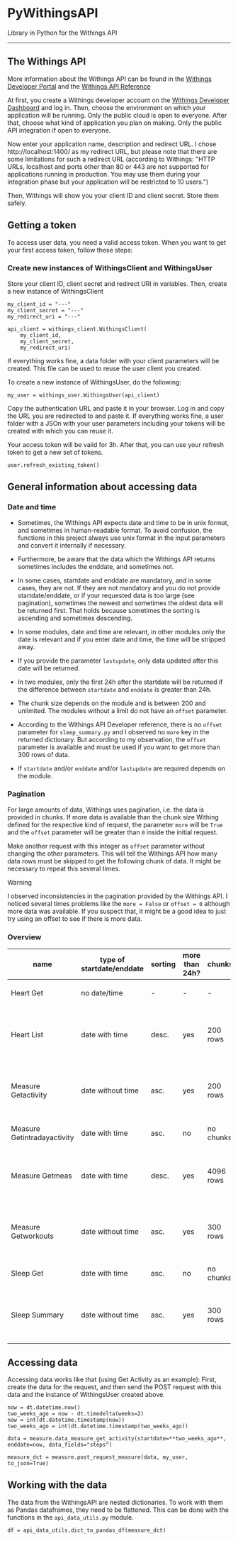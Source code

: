 # PyWithingsAPI

Library in Python for the Withings API

---

## The Withings API

More information about the Withings API can be found in the 
[Withings Developer Portal](https://developer.withings.com/) 
and the [Withings API Reference](https://developer.withings.com/api-reference/)

At first, you create a Withings developer account on the 
[Withings Developer Dashboard](https://developer.withings.com/dashboard/) 
and log in. Then, choose the environment on which your application 
will be running. Only the public cloud is open to everyone. After 
that, choose what kind of application you plan on making. Only the 
public API integration if open to everyone. 

Now enter your application name, description and redirect URL. I chose 
http://localhost:1400/ as my redirect URL, but please note that 
there are some limitations for such a redirect URL (according to 
Withings: "HTTP URLs, localhost and ports other than 80 or 443 are 
not supported for applications running in production. You may use 
them during your integration phase but your application will be 
restricted to 10 users.")

Then, Withings will show you your client ID and client secret. 
Store them safely.

## Getting a token

To access user data, you need a valid access token. When you
want to get your first access token, follow these steps:

### Create new instances of WithingsClient and WithingsUser

Store your client ID, client secret and redirect URI in variables. Then, 
create a new instance of WithingsClient

    my_client_id = "---"
    my_client_secret = "---"
    my_redirect_uri = "---"
    
    api_client = withings_client.WithingsClient(
        my_client_id,
        my_client_secret,
        my_redirect_uri)

If everything works fine, a data folder with your client parameters 
will be created. This file can be used to reuse the user client 
you created.

To create a new instance of WithingsUser, do the following:

    my_user = withings_user.WithingsUser(api_client)

Copy the authentication URL and paste it in your browser. 
Log in and copy the URL you are redirected to and paste it. 
If everything works fine, a user folder with a JSOn with your 
user parameters including your tokens will be created with which 
you can reuse it.

Your access token will be valid for 3h. After that, you can use 
your refresh token to get a new set of tokens.

    user.refresh_existing_token()

## General information about accessing data

### Date and time

* Sometimes, the Withings API expects date and time to be in unix format, 
and sometimes in human-readable format. To avoid confusion, the functions 
in this project always use unix format in the input parameters and convert 
it internally if necessary.

* Furthermore, be aware that the data which the Withings API returns 
sometimes includes the enddate, and sometimes not. 

* In some cases, startdate and enddate are mandatory, and in some cases, they are not. 
If they are not mandatory and you do not provide startdate/enddate, 
or if your requested data is too large (see pagination), sometimes the 
newest and sometimes the oldest data will be returned first. That holds because 
sometimes the sorting is ascending and sometimes descending.

* In some modules, date and time are relevant, in other modules only the date 
is relevant and if you enter date and time, the time will be stripped away. 

* If you provide the parameter `lastupdate`, only data updated after this date 
will be returned.

* In two modules, only the first 24h after the startdate will be returned if 
the difference between `startdate` and `enddate` is greater than 24h.

* The chunk size depends on the module and is between 200 and unlimited. The 
modules without a limit do not have an `offset` parameter.

* According to the Withings API Developer reference, there is no `offset` parameter 
for `sleep_summary.py` and I observed no `more` key in the returned dictionary. 
But according to my observation, the `offset` parameter is available and must 
be used if you want to get more than 300 rows of data.

* If `startdate` and/or `enddate` and/or `lastupdate` are required depends on the module.

### Pagination

For large amounts of data, Withings uses pagination, i.e. the data is provided 
in chunks. If more data is available than the chunk size Withing defined 
for the respective kind of request, the parameter `more` will be `True` and 
the `offset` parameter will be greater than `0` inside the initial request. 

Make another request with this integer as `offset` parameter 
without changing the other parameters. This will tell the Withings API how many 
data rows must be skipped to get the following chunk of data. It might be 
necessary to repeat this several times.

> [!WARNING]
> I observed inconsistencies in the pagination provided by the 
> Withings API. I noticed several times problems like the `more = False` or 
> `offset = 0` although more data was available. If you suspect that, it 
> might be a good idea to just try using an offset to see if there is more 
> data.

### Overview 

| name                        | type of startdate/enddate  | sorting | more than 24h? | chunks?   | `lastupdate`? | `offset`? | `data_fields`? | required parameters                                                 |
|-----------------------------|----------------------------|---------|----------------|-----------|---------------|-----------|----------------|---------------------------------------------------------------------|
| Heart Get                   | no date/time               | -       | -              | -         | -             | -         | -              | `signal_id` as only parameter                                       |
| Heart List                  | date with time             | desc.   | yes            | 200 rows  | no            | yes       | no             | nothing, without parameters newest data will be returned            |
| Measure Getactivity         | date without time          | asc.    | yes            | 200 rows  | yes           | yes       | yes            | either pair `startdate` + `enddate`, or `lastupdate`, but not both  |
| Measure Getintradayactivity | date with time             | asc.    | no             | no chunks | yes           | no        | yes            | `startdate`, or `enddate`, or both                                  |
| Measure Getmeas             | date with time             | desc.   | yes            | 4096 rows | yes           | yes       | yes            | nothing, without parameters newest data will be returned            |
| Measure Getworkouts         | date without time          | asc.    | yes            | 300 rows  | yes           | yes       | yes            | nothing, without parameters oldest data will be returned            |
| Sleep Get                   | date with time             | asc.    | no             | no chunks | no            | no        | yes            | both `startdate` and `enddate`                                      |
| Sleep Summary               | date without time          | asc.    | yes            | 300 rows  | yes           | yes (!)   | yes            | either pair `startdate` + `enddate`, or `lastupdate`, but not both  |

## Accessing data

Accessing data works like that (using Get Activity as an example): First, create the data for the 
request, and then send the POST request with this data and the instance of WithingsUser created above.

    now = dt.datetime.now() 
    two_weeks_ago = now - dt.timedelta(weeks=2)
    now = int(dt.datetime.timestamp(now))
    two_weeks_ago = int(dt.datetime.timestamp(two_weeks_ago))
    
    data = measure.data_measure_get_activity(startdate=**two_weeks_ago**, enddate=now, data_fields="steps")
    
    measure_dct = measure.post_request_measure(data, my_user, to_json=True)

## Working with the data

The data from the WithingsAPI are nested dictionaries. To work with them as Pandas dataframes, 
they need to be flattened. This can be done with the functions in the `api_data_utils.py` module.

    df = api_data_utils.dict_to_pandas_df(measure_dct)
